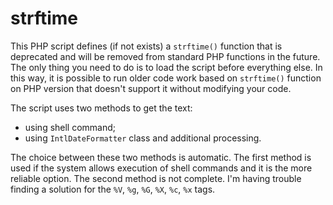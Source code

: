 # strftime
This PHP script defines (if not exists) a `strftime()` function that is deprecated and will be removed from standard PHP functions in the future. The only thing you need to do is to load the script before everything else. In this way, it is possible to run older code work based on `strftime()` function on PHP version that doesn't support it without modifying your code.

The script uses two methods to get the text:

- using shell command;
- using `IntlDateFormatter` class and additional processing.

The choice between these two methods is automatic. The first method is used if the system allows execution of shell commands and it is the more reliable option. The second method is not complete. I'm having trouble finding a solution for the `%V`, `%g`, `%G`, `%X`, `%c`, `%x` tags.
